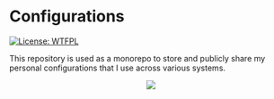 # Configurations

[![License: WTFPL](https://img.shields.io/badge/License-WTFPL-blue.svg)](https://www.wtfpl.net/about/)

This repository is used as a monorepo to store and publicly share my personal configurations that I use across various systems.

<p align="center">
  <img src=https://user-images.githubusercontent.com/25297591/142300325-ed4fa37f-5f54-4430-b6b5-d7d2340bbd7f.png />
</p>
